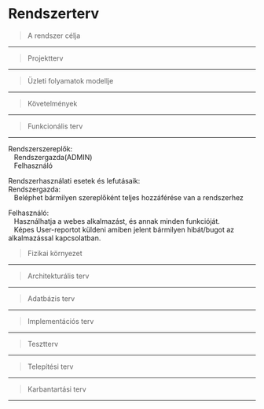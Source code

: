 # Rendszerterv
> A rendszer célja
---

> Projektterv
---

> Üzleti folyamatok modellje
---

> Követelmények
---

> Funkcionális terv
---
Rendszerszereplők: </br>
&nbsp;&nbsp;    Rendszergazda(ADMIN) </br>
&nbsp;&nbsp;	Felhasználó </br>

Rendszerhasználati esetek és lefutásaik: </br>
Rendszergazda: </br>
&nbsp;&nbsp;	Beléphet bármilyen szereplőként teljes hozzáférése van a rendszerhez </br>
	
Felhasználó: </br>
&nbsp;&nbsp;	Használhatja a webes alkalmazást, és annak minden funkcióját. </br>
&nbsp;&nbsp;	Képes User-reportot küldeni amiben jelent bármilyen hibát/bugot az alkalmazással kapcsolatban. </br>

> Fizikai környezet
---

> Architekturális terv
---

> Adatbázis terv
---

> Implementációs terv
---

> Tesztterv
---

> Telepítési terv
---

> Karbantartási terv
---